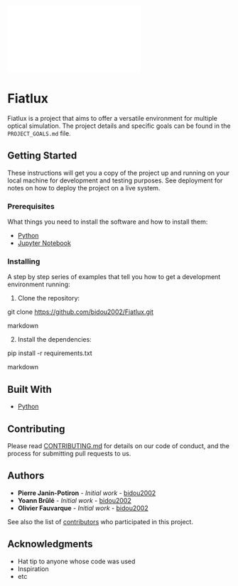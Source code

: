 ![Fiatlux logo](./fiatlux_logo.pdf)
# Fiatlux

Fiatlux is a project that aims to offer a versatile environment for multiple optical simulation. The project details and specific goals can be found in the `PROJECT_GOALS.md` file.

## Getting Started

These instructions will get you a copy of the project up and running on your local machine for development and testing purposes. See deployment for notes on how to deploy the project on a live system.

### Prerequisites

What things you need to install the software and how to install them:

- [Python](https://www.python.org/downloads/)
- [Jupyter Notebook](https://jupyter.org/install)

### Installing

A step by step series of examples that tell you how to get a development environment running:

1. Clone the repository:

git clone https://github.com/bidou2002/Fiatlux.git

markdown

2. Install the dependencies:

pip install -r requirements.txt

markdown

## Built With

* [Python](https://www.python.org/downloads/)

## Contributing

Please read [CONTRIBUTING.md](CONTRIBUTING.md) for details on our code of conduct, and the process for submitting pull requests to us.

## Authors

* **Pierre Janin-Potiron** - *Initial work* - [bidou2002](https://github.com/bidou2002)
* **Yoann Brûlé** - *Initial work* - [bidou2002](https://github.com/bidou2002)
* **Olivier Fauvarque** - *Initial work* - [bidou2002](https://github.com/bidou2002)

See also the list of [contributors](https://github.com/bidou2002/Fiatlux/contributors) who participated in this project.

## Acknowledgments

* Hat tip to anyone whose code was used
* Inspiration
* etc